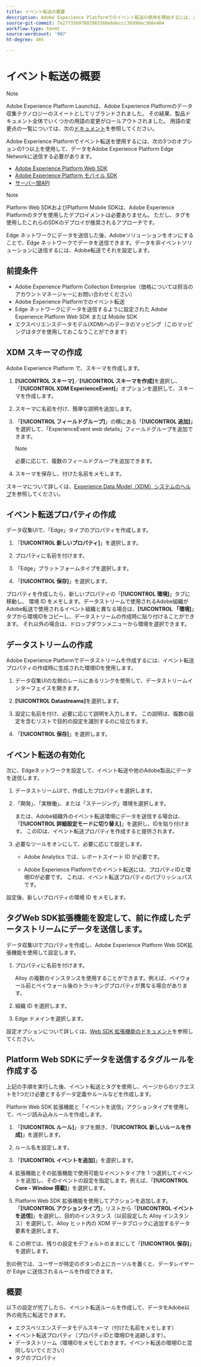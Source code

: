 ```yaml
---
title: イベント転送の概要
description: Adobe Experience Platformでのイベント転送の使用を開始するには、このステップバイステップのチュートリアルに従ってください。
source-git-commit: 7e27735697882065566ebdeccc36998ec368e404
workflow-type: tm+mt
source-wordcount: '907'
ht-degree: 46%

---
```


# イベント転送の概要

>[!NOTE]
>
>Adobe Experience Platform Launchは、Adobe Experience Platformのデータ収集テクノロジーのスイートとしてリブランドされました。 その結果、製品ドキュメント全体でいくつかの用語の変更がロールアウトされました。 用語の変更点の一覧については、次の[ドキュメント](../../term-updates.md)を参照してください。

Adobe Experience Platformでイベント転送を使用するには、次の3つのオプションの1つ以上を使用して、データをAdobe Experience Platform Edge Networkに送信する必要があります。

* [Adobe Experience Platform Web SDK](../../extensions/web/sdk/overview.md)
* [Adobe Experience Platform モバイル SDK](https://sdkdocs.com)
* [サーバー間API](https://experienceleague.adobe.com/docs/audience-manager/user-guide/api-and-sdk-code/dcs/dcs-apis/dcs-s2s.html?lang=en)

>[!NOTE]
>Platform Web SDKおよびPlatform Mobile SDKは、Adobe Experience Platformのタグを使用したデプロイメントは必要ありません。 ただし、タグを使用したこれらのSDKのデプロイが推奨されるアプローチです。

Edge ネットワークにデータを送信した後、Adobeソリューションをオンにすることで、Edge ネットワークでデータを送信できます。データを非イベントソリューションに送信するには、Adobe転送でそれを設定します。

## 前提条件

* Adobe Experience Platform Collection Enterprise（価格については担当のアカウントマネージャーにお問い合わせください）
* Adobe Experience Platformでのイベント転送
* Edge ネットワークにデータを送信するように設定された Adobe Experience Platform Web SDK または Mobile SDK
* エクスペリエンスデータモデル(XDM)へのデータのマッピング（このマッピングはタグを使用しておこなうことができます）

## XDM スキーマの作成

Adobe Experience Platform で、スキーマを作成します。

1. **[!UICONTROL スキーマ]**／**[!UICONTROL スキーマを作成]**&#x200B;を選択し、「**[!UICONTROL XDM ExperienceEvent]**」オプションを選択して、スキーマを作成します。

1. スキーマに名前を付け、簡単な説明を追加します。

1. 「**[!UICONTROL フィールドグループ]**」の横にある「**[!UICONTROL 追加]**」を選択して、「ExperienceEvent web details」フィールドグループを追加できます。

   >[!NOTE]
   >
   >必要に応じて、複数のフィールドグループを追加できます。

1. スキーマを保存し、付けた名前をメモします。

スキーマについて詳しくは、[Experience Data Model（XDM）システムのヘルプ](https://experienceleague.adobe.com/docs/experience-platform/xdm/home.html?lang=ja)を参照してください。

## イベント転送プロパティの作成

データ収集UIで、「Edge」タイプのプロパティを作成します。

1. 「**[!UICONTROL 新しいプロパティ]**」を選択します。

1. プロパティに名前を付けます。

1. 「Edge」プラットフォームタイプを選択します。

1. 「**[!UICONTROL 保存]**」を選択します。

プロパティを作成したら、新しいプロパティの「**[!UICONTROL 環境]**」タブに移動し、
環境 ID をメモします。データストリームで使用されるAdobe組織がAdobe転送で使用されるイベント組織と異なる場合は、**[!UICONTROL 「環境]**」タブから環境IDをコピーし、データストリームの作成時に貼り付けることができます。 それ以外の場合は、ドロップダウンメニューから環境を選択できます。

## データストリームの作成

Adobe Experience Platformでデータストリームを作成するには、イベント転送プロパティの作成時に生成された環境IDを使用します。

1. データ収集UIの左側のレールにあるリンクを使用して、データストリームインターフェイスを開きます。

1. **[!UICONTROL Datastreams]**&#x200B;を選択します。

1. 設定に名前を付け、必要に応じて説明を入力します。
この説明は、複数の設定を含むリストで目的の設定を識別するのに役立ちます。

1. 「**[!UICONTROL 保存]**」を選択します。



## イベント転送の有効化

次に、Edgeネットワークを設定して、イベント転送や他のAdobe製品にデータを送信します。

1. データストリームUIで、作成したプロパティを選択します。

1. 「開発」、「実稼働」、または「ステージング」環境を選択します。

   または、Adobe組織外のイベント転送環境にデータを送信する場合は、「**[!UICONTROL 詳細設定モードに切り替え]**」を選択し、IDを貼り付けます。 このIDは、イベント転送プロパティを作成すると提供されます。

1. 必要なツールをオンにして、必要に応じて設定します。

   * Adobe Analytics では、レポートスイート ID が必要です。

   * Adobe Experience Platformでのイベント転送には、プロパティIDと環境IDが必要です。 これは、イベント転送プロパティのパブリッシュパスです。

設定後、新しいプロパティの環境 ID をメモします。

## タグWeb SDK拡張機能を設定して、前に作成したデータストリームにデータを送信します。

データ収集UIでプロパティを作成し、Adobe Experience Platform Web SDK拡張機能を使用して設定します。

1. プロパティに名前を付けます。

   Alloy の複数のインスタンスを使用することができます。例えば、ペイウォール前とペイウォール後のトラッキングプロパティが異なる場合があります。

1. 組織 ID を選択します。

1. Edge ドメインを選択します。

設定オプションについて詳しくは、[Web SDK 拡張機能のドキュメント](../../extensions/web/sdk/overview.md)を参照してください。

## Platform Web SDKにデータを送信するタグルールを作成する

上記の手順を実行した後、イベント転送とタグを使用し、ページからのリクエストを1つだけ必要とするデータ定義やルールなどを作成します。

Platform Web SDK 拡張機能と「イベントを送信」アクションタイプを使用して、ページ読み込みルールを作成します。

1. 「**[!UICONTROL ルール]**」タブを開き、「**[!UICONTROL 新しいルールを作成]**」を選択します。

1. ルール名を設定します。

1. 「**[!UICONTROL イベントを追加]**」を選択します。

1. 拡張機能とその拡張機能で使用可能なイベントタイプを 1 つ選択してイベントを追加し、そのイベントの設定を指定します。例えば、「**[!UICONTROL Core - Window 搭載]**」を選択します。

1. Platform Web SDK 拡張機能を使用してアクションを追加します。「**[!UICONTROL アクションタイプ]**」リストから「**[!UICONTROL イベントを送信]**」を選択し、目的のインスタンス（以前設定した Alloy インスタンス）を選択して、Alloy ヒット内の XDM データブロックに追加するデータ要素を選択します。

1. この例では、残りの設定をデフォルトのままにして「**[!UICONTROL 保存]**」を選択します。

別の例では、ユーザーが特定のボタンの上にカーソルを置くと、データレイヤーが Edge に送信されるルールを作成できます。

## 概要

以下の設定が完了したら、イベント転送ルールを作成して、データをAdobe以外の宛先に転送できます。

* エクスペリエンスデータモデルスキーマ（付けた名前をメモします）
* イベント転送プロパティ（プロパティIDと環境IDを追跡します）。
* データストリーム（環境IDをメモしておきます。イベント転送の環境IDと混同しないでください）
* タグのプロパティ
